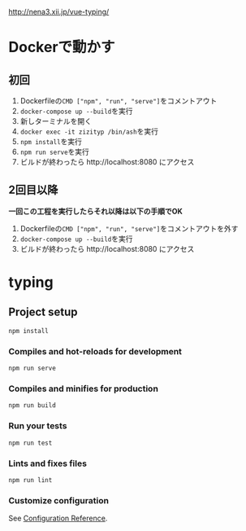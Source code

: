http://nena3.xii.jp/vue-typing/

# Dockerで動かす
## 初回
1. Dockerfileの`CMD ["npm", "run", "serve"]`をコメントアウト
1. `docker-compose up --build`を実行
1. 新しターミナルを開く
1. `docker exec -it zizityp /bin/ash`を実行
1. `npm install`を実行
1. `npm run serve`を実行
1. ビルドが終わったら http://localhost:8080 にアクセス

## 2回目以降
__一回この工程を実行したらそれ以降は以下の手順でOK__
1. Dockerfileの`CMD ["npm", "run", "serve"]`をコメントアウトを外す
1. `docker-compose up --build`を実行
1. ビルドが終わったら http://localhost:8080 にアクセス

# typing

## Project setup
```
npm install
```

### Compiles and hot-reloads for development
```
npm run serve
```

### Compiles and minifies for production
```
npm run build
```

### Run your tests
```
npm run test
```

### Lints and fixes files
```
npm run lint
```

### Customize configuration
See [Configuration Reference](https://cli.vuejs.org/config/).
